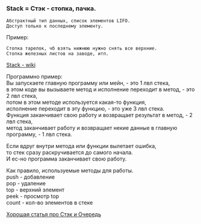 ### Stack = Стэк - стопка, пачка.

	Абстрактный тип данных, список элементов LIFO.  
	Доступ только к последнему элементу.  

Пример:  

    Стопка тарелок, чб взять нижнюю нужно снять все верхние.  
    Стопка железных листов на заводе, итп.  

[Stack - wiki](https://ru.wikipedia.org/wiki/%D0%A1%D1%82%D0%B5%D0%BA)
 

Программно пример:  
Вы запускаете главную программу или мейн, - это 1 лвл стека,  
в этом коде вы вызываете метод и исполнение переходит в метод, - это 2 лвл стека,  
потом в этом методе используется какая-то функция,  
исполнение переходит в эту функцию, - это уже 3 лвл стека.  
Функция заканчивает свою работу и возвращает результат в метод, - 2 лвл стека,  
метод заканчивает работу и возвращает некие данные в главную программу, - 1 лвл стека.  

Если вдруг внутри метода или функции вылетает ошибка,  
то стек сразу раскручивается до самого начала.  
И ес-но программа заканчивает свою работу.  

Как правило, используемые методы для работы.  
push - добавление  
pop - удаление  
top - верхний элемент  
peek - просмотр top  
count - кол-во элементов в стеке  

[Хорошая статья про Стэк и Очередь](https://tproger.ru/translations/stacks-and-queues-for-beginners/)



